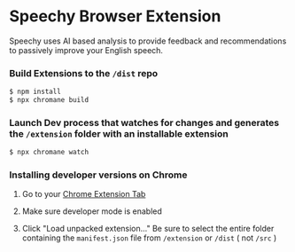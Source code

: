# Speechy Browser Extension

Speechy uses AI based analysis to provide feedback and recommendations to passively improve your English speech.

### Build Extensions to the `/dist` repo

```bash
$ npm install
$ npx chromane build
```

### Launch Dev process that watches for changes and generates the `/extension` folder with an installable extension

```bash
$ npx chromane watch
```

### Installing developer versions on Chrome

1. Go to your [Chrome Extension Tab](chrome://extensions/)

2. Make sure developer mode is enabled

3. Click "Load unpacked extension..." Be sure to select the entire folder containing the `manifest.json` file from `/extension` or `/dist` ( not `/src` )